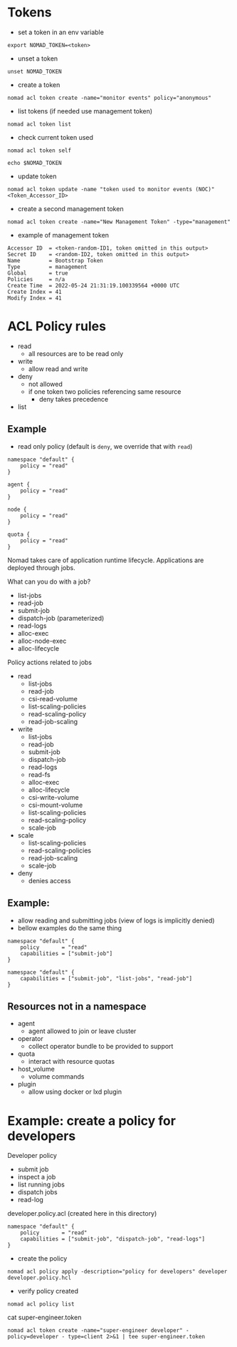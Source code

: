 # Tokens

- set a token in an env variable
```
export NOMAD_TOKEN=<token>
```

- unset a token
```
unset NOMAD_TOKEN
```

- create a token
```
nomad acl token create -name="monitor events" policy="anonymous"
```

- list tokens (if needed use management token)
```
nomad acl token list
```

- check current token used
```
nomad acl token self
```
```
echo $NOMAD_TOKEN
```

- update token
```
nomad acl token update -name "token used to monitor events (NOC)" <Token_Accessor_ID>
```

- create a second management token
```
nomad acl token create -name="New Management Token" -type="management"
```

- example of management token
```
Accessor ID  = <token-random-ID1, token omitted in this output>
Secret ID    = <random-ID2, token omitted in this output>
Name         = Bootstrap Token
Type         = management
Global       = true
Policies     = n/a
Create Time  = 2022-05-24 21:31:19.100339564 +0000 UTC
Create Index = 41
Modify Index = 41
```


# ACL Policy rules
- read
    - all resources are to be read only
- write
    - allow read and write
- deny
    - not allowed
    - if one token two policies referencing same resource
        - deny takes precedence
- list


## Example
- read only policy (default is `deny`, we override that with `read`)
```
namespace "default" {
    policy = "read"
}

agent {
    policy = "read"
}

node {
    policy = "read"
}

quota {
    policy = "read"
}
```

Nomad takes care of application runtime lifecycle. Applications are deployed through jobs.

What can you do with a job?
- list-jobs
- read-job
- submit-job
- dispatch-job (parameterized)
- read-logs
- alloc-exec
- alloc-node-exec
- alloc-lifecycle

Policy actions related to jobs
- read
    - list-jobs
    - read-job
    - csi-read-volume
    - list-scaling-policies
    - read-scaling-policy
    - read-job-scaling
- write
    - list-jobs
    - read-job
    - submit-job
    - dispatch-job
    - read-logs
    - read-fs
    - alloc-exec
    - alloc-lifecycle
    - csi-write-volume
    - csi-mount-volume
    - list-scaling-policies
    - read-scaling-policy
    - scale-job
- scale
    - list-scaling-policies
    - read-scaling-policies
    - read-job-scaling
    - scale-job
- deny
    - denies access


## Example:
- allow reading and submitting jobs (view of logs is implicitly denied)
- bellow examples do the same thing
```
namespace "default" {
    policy       = "read"
    capabilities = ["submit-job"]
}
```

```
namespace "default" {
    capabilities = ["submit-job", "list-jobs", "read-job"]
}
```

## Resources not in a namespace
- agent
    - agent allowed to join or leave cluster
- operator
    -  collect operator bundle to be provided to support
- quota
    - interact with resource quotas
- host_volume
    - volume commands
- plugin
    - allow using docker or lxd plugin


# Example: create a policy for developers
Developer policy
- submit job
- inspect a job
- list running jobs
- dispatch jobs
- read-log

developer.policy.acl (created here in this directory)
```
namespace "default" {
    policy       = "read"
    capabilities = ["submit-job", "dispatch-job", "read-logs"]
}
```

- create the policy
```
nomad acl policy apply -description="policy for developers" developer developer.policy.hcl
```

- verify policy created
```
nomad acl policy list
```

cat super-engineer.token
```
nomad acl token create -name="super-engineer developer" -policy=developer - type=client 2>&1 | tee super-engineer.token
```